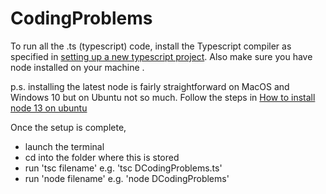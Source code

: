 # CodingProblems
To run all the .ts (typescript) code, install the Typescript compiler as specified in [setting up a new typescript project]. Also make sure you have node installed on your machine .

p.s. installing the latest node is fairly straightforward on MacOS and Windows 10 but on Ubuntu not so much. Follow the steps in  [How to install node 13 on ubuntu]

Once the setup is complete, 
- launch the terminal
- cd into the folder where this is stored
- run 'tsc filename' e.g. 'tsc DCodingProblems.ts'
- run 'node filename' e.g. 'node DCodingProblems'

[setting up a new typescript project]: https://alligator.io/typescript/new-project/
[How to install node 13 on ubuntu]: https://computingforgeeks.com/how-to-install-latest-nodejs-on-ubuntu-debian-linux/
